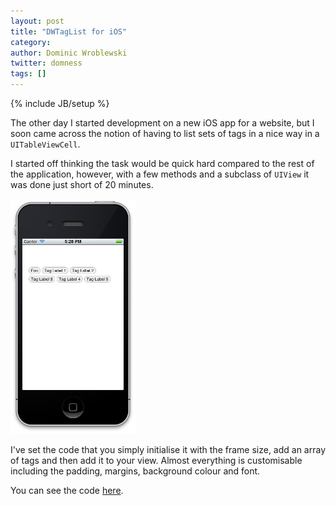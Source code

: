 ```yaml
---
layout: post
title: "DWTagList for iOS"
category: 
author: Dominic Wroblewski
twitter: domness
tags: []
---
```

{% include JB/setup %}

The other day I started development on a new iOS app for a website, but I soon came across the notion of having to list sets of tags in a nice way in a `UITableViewCell`.

I started off thinking the task would be quick hard compared to the rest of the application, however, with a few methods and a subclass of `UIView` it was done just short of 20 minutes.

<div class="thumbnail"><img width="200" src="/assets/images/dwtaglist.png" /></div>

I've set the code that you simply initialise it with the frame size, add an array of tags and then add it to your view. Almost everything is customisable including the padding, margins, background colour and font.

You can see the code [here](https://github.com/domness/DWTagList).
